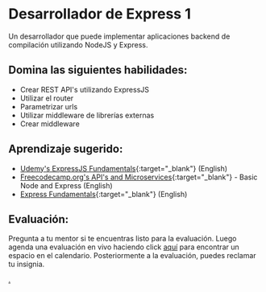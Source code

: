 # Desarrollador de Express 1

Un desarrollador que puede implementar aplicaciones backend de compilación utilizando NodeJS y Express.

## Domina las siguientes habilidades:

- Crear REST API's utilizando ExpressJS
- Utilizar el router
- Parametrizar urls
- Utilizar middleware de librerías externas
- Crear middleware

## Aprendizaje sugerido:

- [Udemy's ExpressJS Fundamentals](https://www.udemy.com/course/expressjs-fundamentals/){:target="\_blank"} (English)
- [Freecodecamp.org's API's and Microservices](https://www.freecodecamp.org/learn){:target="\_blank"} - Basic Node and Express (English)
- [Express Fundamentals](https://www.rithmschool.com/courses/node-express-fundamentals){:target="\_blank"} (English)

## Evaluación:

Pregunta a tu mentor si te encuentras listo para la evaluación. Luego agenda una evaluación en vivo haciendo click [aquí](https://webdev.codex.academy/mastery-eval-4?badge=VIdEr0C6R2-mk1KPovI7DA) para encontrar un espacio en el calendario. Posteriormente a la evaluación, puedes reclamar tu insignia.

[.](level-4)
